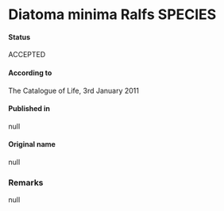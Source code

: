 Diatoma minima Ralfs SPECIES
=======

#### Status
ACCEPTED

#### According to
The Catalogue of Life, 3rd January 2011

#### Published in
null

#### Original name
null

### Remarks
null
